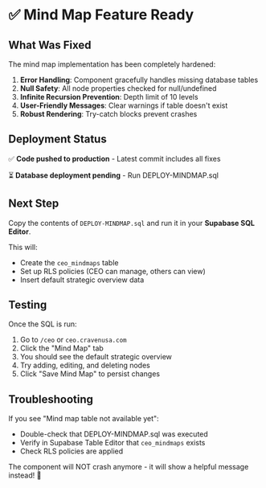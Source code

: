 # ✅ Mind Map Feature Ready

## What Was Fixed

The mind map implementation has been completely hardened:

1. **Error Handling**: Component gracefully handles missing database tables
2. **Null Safety**: All node properties checked for null/undefined
3. **Infinite Recursion Prevention**: Depth limit of 10 levels
4. **User-Friendly Messages**: Clear warnings if table doesn't exist
5. **Robust Rendering**: Try-catch blocks prevent crashes

## Deployment Status

✅ **Code pushed to production** - Latest commit includes all fixes

⏳ **Database deployment pending** - Run DEPLOY-MINDMAP.sql

## Next Step

Copy the contents of `DEPLOY-MINDMAP.sql` and run it in your **Supabase SQL Editor**.

This will:
- Create the `ceo_mindmaps` table
- Set up RLS policies (CEO can manage, others can view)
- Insert default strategic overview data

## Testing

Once the SQL is run:
1. Go to `/ceo` or `ceo.cravenusa.com`
2. Click the "Mind Map" tab
3. You should see the default strategic overview
4. Try adding, editing, and deleting nodes
5. Click "Save Mind Map" to persist changes

## Troubleshooting

If you see "Mind map table not available yet":
- Double-check that DEPLOY-MINDMAP.sql was executed
- Verify in Supabase Table Editor that `ceo_mindmaps` exists
- Check RLS policies are applied

The component will NOT crash anymore - it will show a helpful message instead! 🎉

